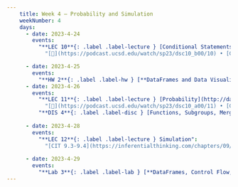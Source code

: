 ```yaml
---
    title: Week 4 – Probability and Simulation
    weekNumber: 4
    days:
      - date: 2023-4-24
        events:
          "**LEC 10**{: .label .label-lecture } [Conditional Statements and Iteration](http://datahub.ucsd.edu/user-redirect/git-sync?repo=https://github.com/dsc-courses/dsc10-2023-sp&subPath=lectures/lec10/lec10.ipynb) [✏️](resources/lectures/lec10/lec10.html)":
            "[🎥](https://podcast.ucsd.edu/watch/sp23/dsc10_b00/10) • [CIT 9.1-9.2](https://inferentialthinking.com/chapters/09/Randomness.html)"

      - date: 2023-4-25
        events:
          "**HW 2**{: .label .label-hw } [**DataFrames and Data Visualization**](http://datahub.ucsd.edu/user-redirect/git-sync?repo=https://github.com/dsc-courses/dsc10-2023-sp&subPath=homeworks/hw02/hw02.ipynb)":
      - date: 2023-4-26
        events:
          "**LEC 11**{: .label .label-lecture } [Probability](http://datahub.ucsd.edu/user-redirect/git-sync?repo=https://github.com/dsc-courses/dsc10-2023-sp&subPath=lectures/lec11/lec11.ipynb) ([blank](resources/lectures/lec11/lec11-blank.pdf), [12PM](resources/lectures/lec11/lec11-a.pdf), [1PM](resources/lectures/lec11/lec11-b.pdf))":
            "[🎥](https://podcast.ucsd.edu/watch/sp23/dsc10_a00/11) • [CIT 9.5](https://inferentialthinking.com/chapters/09/5/Finding_Probabilities.html)"
          "**DIS 4**{: .label .label-disc } [Functions, Subgroups, Merge, and Control Flow](https://practice.dsc10.com/disc04/index.html)":
                
      - date: 2023-4-28
        events:
          "**LEC 12**{: .label .label-lecture } Simulation":
            "[CIT 9.3-9.4](https://inferentialthinking.com/chapters/09/3/Simulation.html)"
                
      - date: 2023-4-29
        events:
          "**Lab 3**{: .label .label-lab } [**DataFrames, Control Flow, and Probability**](http://datahub.ucsd.edu/user-redirect/git-sync?repo=https://github.com/dsc-courses/dsc10-2023-sp&subPath=labs/lab03/lab03.ipynb)":
---
```

